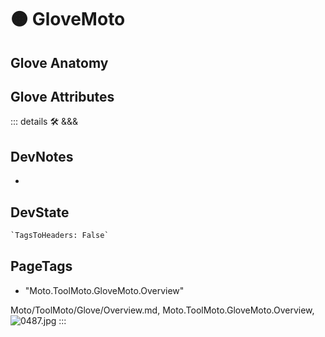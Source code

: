 
# 🟠 <moto>GloveMoto</moto>

## Glove Anatomy

## Glove Attributes

::: details 🛠 <dev>&&&</dev>

## DevNotes

-

## DevState

```py
`TagsToHeaders: False`
```

<h2>PageTags</h2>

- "Moto.ToolMoto.GloveMoto.Overview"

Moto/ToolMoto/Glove/Overview.md, <dev>Moto.ToolMoto.GloveMoto.Overview</dev>, ![0487.jpg](/PaperPhoto/0487.jpg)
:::
